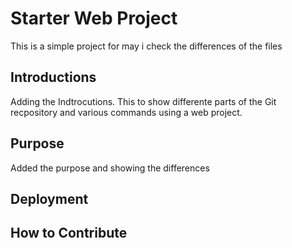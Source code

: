 # Starter Web Project

This is a simple project for 
may i check the differences of the files

## Introductions

Adding the Indtrocutions. This to show differente parts of the Git recpository and various commands using a web project.


## Purpose

Added the purpose and showing the differences

## Deployment

## How to Contribute